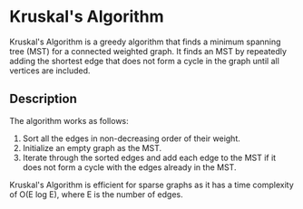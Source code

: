 # Kruskal's Algorithm

Kruskal's Algorithm is a greedy algorithm that finds a minimum spanning tree (MST) for a connected weighted graph. It finds an MST by repeatedly adding the shortest edge that does not form a cycle in the graph until all vertices are included.

## Description

The algorithm works as follows:

1. Sort all the edges in non-decreasing order of their weight.
2. Initialize an empty graph as the MST.
3. Iterate through the sorted edges and add each edge to the MST if it does not form a cycle with the edges already in the MST.

Kruskal's Algorithm is efficient for sparse graphs as it has a time complexity of O(E log E), where E is the number of edges.